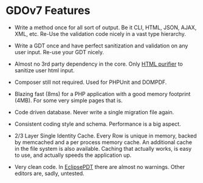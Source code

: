 # GDOv7 Features

 - Write a method once for all sort of output. Be it CLI, HTML, JSON, AJAX, XML, etc. Re-Use the validation code nicely in a vast type hierarchy.
 
 - Write a GDT once and have perfect sanitization and validation on any user input. Re-use your GDT nicely.
 
 - Almost no 3rd party dependency in the core. Only [HTML purifier](https://github.com/ezyang/htmlpurifier) to sanitize user html input. 
 
 - Composer still not required. Used for PHPUnit and DOMPDF.
 
 - Blazing fast (8ms) for a PHP application with a good memory footprint (4MB). For some very simple pages that is.

 - Code driven database. Never write a single migration file again.

 - Consistent coding style and schema. Performance is a big aspect.
 
 - 2/3 Layer Single Identity Cache. Every Row is unique in memory, backed by memcached and a per process memory cache. An additional cache in the file system is also available. Caching that actually works, is easy to use, and actually speeds the application up.

 - Very clean code. In [EclipsePDT](https://www.eclipse.org/downloads/packages/release/2022-03/r/eclipse-ide-php-developers) there are almost no warnings. Other editors are, sadly, untested.
